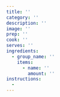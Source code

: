 ```yaml
---
title: ''
category: ''
description: ''
image: ''
prep: ''
cook: ''
serves: ''
ingredients:
  - group_name: ''
    items:
      - name: ''
        amount: ''
instructions:
  -
---
```

